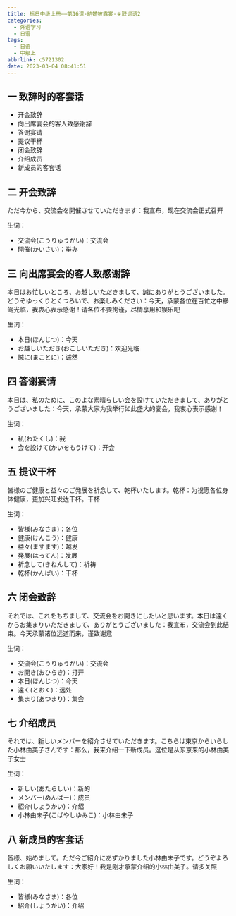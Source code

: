 ```yaml
---
title: 标日中级上册——第16课-結婚披露宴-关联词语2
categories:
  - 外语学习
  - 日语
tags:
  - 日语
  - 中级上
abbrlink: c5721302
date: 2023-03-04 08:41:51
---
```

## 一 致辞时的客套话

* 开会致辞
* 向出席宴会的客人致感谢辞
* 答谢宴请
* 提议干杯
* 闭会致辞
* 介绍成员
* 新成员的客套话

<!--more-->

## 二 开会致辞

ただ今から、交流会を開催させていただきます：我宣布，现在交流会正式召开

生词：

* 交流会(こうりゅうかい)：交流会
* 開催(かいさい)：举办

## 三 向出席宴会的客人致感谢辞

本日はお忙しいところ、お越しいただきまして、誠にありがとうございました。どうぞゆっくりとくつろいで、お楽しみください：今天，承蒙各位在百忙之中移驾光临，我衷心表示感谢！请各位不要拘谨，尽情享用和娱乐吧

生词：

* 本日(ほんじつ)：今天
* お越しいただき(おこしいただき)：欢迎光临
* 誠に(まことに)：诚然

## 四 答谢宴请

本日は、私のために、このよな素晴らしい会を設けていただきまして、ありがとうございました：今天，承蒙大家为我举行如此盛大的宴会，我衷心表示感谢！

生词：

* 私(わたくし)：我
* 会を設けて(かいをもうけて)：开会

## 五 提议干杯

皆様のご健康と益々のご発展を祈念して、乾杯いたします。乾杯：为祝愿各位身体健康，更加兴旺发达干杯。干杯

生词：

* 皆様(みなさま)：各位
* 健康(けんこう)：健康
* 益々(ますます)：越发
* 発展(はってん)：发展
* 祈念して(きねんして)：祈祷
* 乾杯(かんぱい)：干杯

## 六 闭会致辞

それでは、これをもちまして、交流会をお開きにしたいと思います。本日は遠くからお集まりいただきまして、ありがとうございました：我宣布，交流会到此结束。今天承蒙诸位远道而来，谨致谢意

生词：

* 交流会(こうりゅうかい)：交流会
* お開き(おひらき)：打开
* 本日(ほんじつ)：今天
* 遠く(とおく)：远处
* 集まり(あつまり)：集会

## 七 介绍成员

それでは、新しいメンバーを紹介させていただきます。こちらは東京からいらした小林由美子さんです：那么，我来介绍一下新成员。这位是从东京来的小林由美子女士

生词：

* 新しい(あたらしい)：新的
* メンバー(めんばー)：成员
* 紹介(しょうかい)：介绍
* 小林由未子(こばやしゆみこ)：小林由未子

## 八 新成员的客套话

皆様、始めまして。ただ今ご紹介にあずかりました小林由未子です。どうぞよろしくお願いいたします：大家好！我是刚才承蒙介绍的小林由美子。请多关照

生词：

* 皆様(みなさま)：各位
* 紹介(しょうかい)：介绍